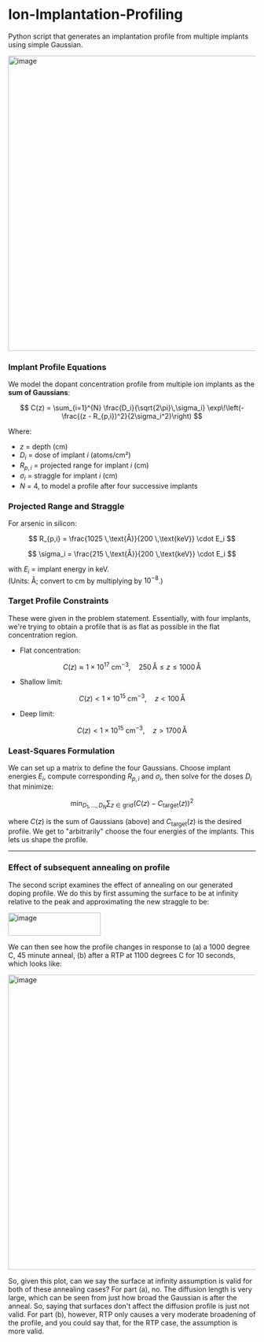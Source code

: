 # Ion-Implantation-Profiling
Python script that generates an implantation profile from multiple implants using simple Gaussian. 


<img width="800" height="600" alt="image" src="https://github.com/user-attachments/assets/0a40f8e6-a743-4460-bc9d-40a00a5f3d1c" />

### Implant Profile Equations

We model the dopant concentration profile from multiple ion implants as the **sum of Gaussians**:

$$
C(z) = \sum_{i=1}^{N} \frac{D_i}{\sqrt{2\pi}\,\sigma_i}
\exp\!\left(-\frac{(z - R_{p,i})^2}{2\sigma_i^2}\right)
$$

Where:  
- $z$ = depth (cm)  
- $D_i$ = dose of implant $i$ (atoms/cm²)  
- $R_{p,i}$ = projected range for implant $i$ (cm)  
- $\sigma_i$ = straggle for implant $i$ (cm)
- $N$ = 4, to model a profile after four successive implants  



### Projected Range and Straggle

For arsenic in silicon:

$$
R_{p,i} = \frac{1025 \,\text{Å}}{200 \,\text{keV}} \cdot E_i
$$

$$
\sigma_i = \frac{215 \,\text{Å}}{200 \,\text{keV}} \cdot E_i
$$

with $E_i$ = implant energy in keV.  
(Units: Å; convert to cm by multiplying by $10^{-8}$.)


### Target Profile Constraints

These were given in the problem statement. Essentially, with four implants, we're trying to obtain a profile that is as flat as possible in the flat concentration region.


- Flat concentration:

$$
C(z) \approx 1 \times 10^{17} \ \text{cm}^{-3}, \quad 250 \,\text{Å} \leq z \leq 1000 \,\text{Å}
$$

- Shallow limit:

$$
C(z) < 1 \times 10^{15} \ \text{cm}^{-3}, \quad z < 100 \,\text{Å}
$$

- Deep limit:

$$
C(z) < 1 \times 10^{15} \ \text{cm}^{-3}, \quad z > 1700 \,\text{Å}
$$



### Least-Squares Formulation

We can set up a matrix to define the four Gaussians. Choose implant energies $E_i$, compute corresponding $R_{p,i}$ and $\sigma_i$, then solve for the doses $D_i$ that minimize:

$$
\min_{D_1,\dots,D_N} 
\sum_{z \in \text{grid}} \Big( C(z) - C_\text{target}(z) \Big)^2
$$

where $C(z)$ is the sum of Gaussians (above) and $C_\text{target}(z)$ is the desired profile. We get to "arbitrarily" choose the four energies of the implants. This lets us shape the profile.

---

### Effect of subsequent annealing on profile

The second script examines the effect of annealing on our generated doping profile. We do this by first assuming the surface to be at infinity relative to the peak and approximating the new straggle to be: 


<img width="188" height="47" alt="image" src="https://github.com/user-attachments/assets/c9a83976-8e4e-4648-a72b-b6ece23d447e" />


We can then see how the profile changes in response to (a) a 1000 degree C, 45 minute anneal, (b) after a RTP at 1100 degrees C for 10 seconds, which looks like: 

<img width="1000" height="600" alt="image" src="https://github.com/user-attachments/assets/a6f3ae7e-dc0f-40ca-82e0-59582e102760" />

So, given this plot, can we say the surface at infinity assumption is valid for both of these annealing cases? For part (a), no. The diffusion length is very large, which can be seen from just how broad the Gaussian is after the anneal. So, saying that surfaces don't affect the diffusion profile is just not valid. For part (b), however, RTP only causes a very moderate broadening of the profile, and you could say that, for the RTP case, the assumption is more valid. 





